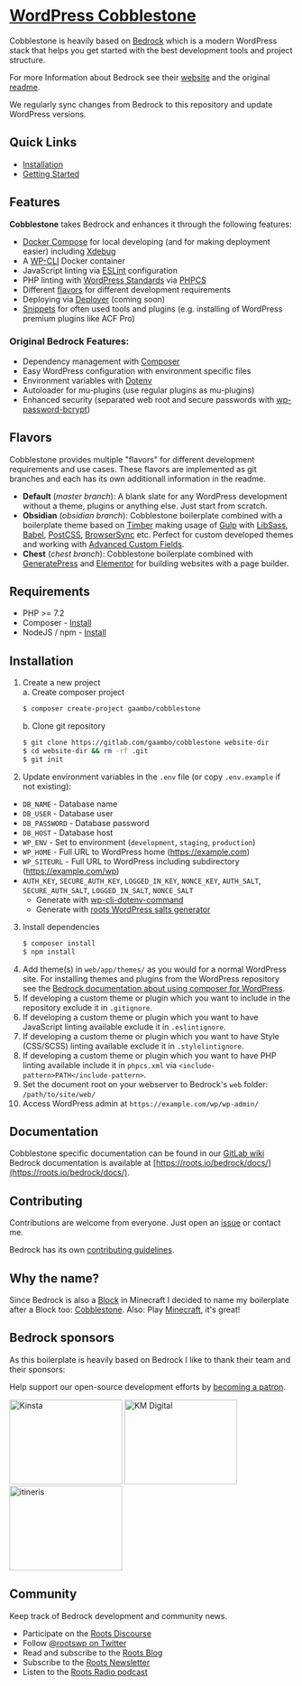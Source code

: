 # [WordPress Cobblestone](https://gaambo.gitlab.io/cobblestone)

Cobblestone is heavily based on [Bedrock](https://roots.io/bedrock/) which is a modern WordPress stack that helps you get started with the best development tools and project structure.

For more Information about Bedrock see their [website](https://roots.io/bedrock/) and the original [readme](https://github.com/roots/bedrock).

We regularly sync changes from Bedrock to this repository and update WordPress versions.

## Quick Links

- [Installation](#Installation)
- [Getting Started](https://gitlab.com/gaambo/cobblestone/wikis/Getting-Started)

## Features

**Cobblestone** takes Bedrock and enhances it through the following features:

- [Docker Compose](https://docs.docker.com/compose/) for local developing (and for making deployment easier) including [Xdebug](https://xdebug.org/)
- A [WP-CLI](https://wp-cli.org/) Docker container
- JavaScript linting via [ESLint](https://eslint.org/) configuration
- PHP linting with [WordPress Standards](https://make.wordpress.org/core/handbook/best-practices/coding-standards/) via [PHPCS](https://github.com/squizlabs/PHP_CodeSniffer)
- Different [flavors](#flavors) for different development requirements
- Deploying via [Deployer](https://deployer.org/) (coming soon)
- [Snippets](https://gitlab.com/gaambo/cobblestone/snippets) for often used tools and plugins (e.g. installing of WordPress premium plugins like ACF Pro)

### Original Bedrock Features:

- Dependency management with [Composer](https://getcomposer.org)
- Easy WordPress configuration with environment specific files
- Environment variables with [Dotenv](https://github.com/vlucas/phpdotenv)
- Autoloader for mu-plugins (use regular plugins as mu-plugins)
- Enhanced security (separated web root and secure passwords with [wp-password-bcrypt](https://github.com/roots/wp-password-bcrypt))

## Flavors

Cobblestone provides multiple "flavors" for different development requirements and use cases. These flavors are implemented as git branches and each has its own additionall information in the readme.

- **Default** (_master branch_): A blank slate for any WordPress development without a theme, plugins or anything else. Just start from scratch.
- **Obsidian** (_obsidian branch_): Cobblestone boilerplate combined with a boilerplate theme based on [Timber](https://github.com/timber/timber) making usage of [Gulp](http://gulpjs.com/) with [LibSass](http://sass-lang.com/), [Babel](https://babeljs.io/), [PostCSS](https://github.com/postcss/postcss), [BrowserSync](https://www.browsersync.io/) etc. Perfect for custom developed themes and working with [Advanced Custom Fields](https://www.advancedcustomfields.com/).
- **Chest** (_chest branch_): Cobblestone boilerplate combined with [GeneratePress](https://generatepress.com/) and [Elementor](https://elementor.com) for building websites with a page builder.

## Requirements

- PHP >= 7.2
- Composer - [Install](https://getcomposer.org/doc/00-intro.md#installation-linux-unix-osx)
- NodeJS / npm - [Install](https://www.npmjs.com/get-npm)

## Installation

1. Create a new project  
   a. Create composer project
   ```sh
   $ composer create-project gaambo/cobblestone
   ```
   b. Clone git repository
   ```sh
   $ git clone https://gitlab.com/gaambo/cobblestone website-dir
   $ cd website-dir && rm -rf .git
   $ git init
   ```
2. Update environment variables in the `.env` file (or copy `.env.example` if not existing):

- `DB_NAME` - Database name
- `DB_USER` - Database user
- `DB_PASSWORD` - Database password
- `DB_HOST` - Database host
- `WP_ENV` - Set to environment (`development`, `staging`, `production`)
- `WP_HOME` - Full URL to WordPress home (https://example.com)
- `WP_SITEURL` - Full URL to WordPress including subdirectory (https://example.com/wp)
- `AUTH_KEY`, `SECURE_AUTH_KEY`, `LOGGED_IN_KEY`, `NONCE_KEY`, `AUTH_SALT`, `SECURE_AUTH_SALT`, `LOGGED_IN_SALT`, `NONCE_SALT`
  - Generate with [wp-cli-dotenv-command](https://github.com/aaemnnosttv/wp-cli-dotenv-command)
  - Generate with [roots WordPress salts generator](https://roots.io/salts.html)

3. Install dependencies
   ```sh
   $ composer install
   $ npm install
   ```
4. Add theme(s) in `web/app/themes/` as you would for a normal WordPress site. For installing themes and plugins from the WordPress repository see the [Bedrock documentation about using composer for WordPress](https://roots.io/bedrock/docs/composer/).
5. If developing a custom theme or plugin which you want to include in the repository exclude it in `.gitignore`.
6. If developing a custom theme or plugin which you want to have JavaScript linting available exclude it in `.eslintignore`.
7. If developing a custom theme or plugin which you want to have Style (CSS/SCSS) linting available exclude it in `.stylelintignore`.
8. If developing a custom theme or plugin which you want to have PHP linting available include it in `phpcs.xml` via `<include-pattern>PATH</include-pattern>`.
9. Set the document root on your webserver to Bedrock's `web` folder: `/path/to/site/web/`
10. Access WordPress admin at `https://example.com/wp/wp-admin/`

## Documentation

Cobblestone specific documentation can be found in our [GitLab wiki](https://gitlab.com/gaambo/cobblestone/wikis)
Bedrock documentation is available at [https://roots.io/bedrock/docs/](https://roots.io/bedrock/docs/).

## Contributing

Contributions are welcome from everyone. Just open an [issue](https://gitlab.com/gaambo/cobblestone/issues) or contact me.

Bedrock has its own [contributing guidelines](https://github.com/roots/guidelines/blob/master/CONTRIBUTING.md).

## Why the name?

Since Bedrock is also a [Block](https://minecraft.gamepedia.com/Bedrock) in Minecraft I decided to name my boilerplate after a Block too: [Cobblestone](https://minecraft.gamepedia.com/Cobblestone). Also: Play [Minecraft](https://minecraft.net), it's great!

## Bedrock sponsors

As this boilerplate is heavily based on Bedrock I like to thank their team and their sponsors:

Help support our open-source development efforts by [becoming a patron](https://www.patreon.com/rootsdev).

<a href="https://kinsta.com/?kaid=OFDHAJIXUDIV"><img src="https://cdn.roots.io/app/uploads/kinsta.svg" alt="Kinsta" width="200" height="150"></a> <a href="https://k-m.com/"><img src="https://cdn.roots.io/app/uploads/km-digital.svg" alt="KM Digital" width="200" height="150"></a> <a href="https://www.itineris.co.uk/"><img src="https://cdn.roots.io/app/uploads/itineris.svg" alt="itineris" width="200" height="150"></a>

## Community

Keep track of Bedrock development and community news.

- Participate on the [Roots Discourse](https://discourse.roots.io/)
- Follow [@rootswp on Twitter](https://twitter.com/rootswp)
- Read and subscribe to the [Roots Blog](https://roots.io/blog/)
- Subscribe to the [Roots Newsletter](https://roots.io/subscribe/)
- Listen to the [Roots Radio podcast](https://roots.io/podcast/)
